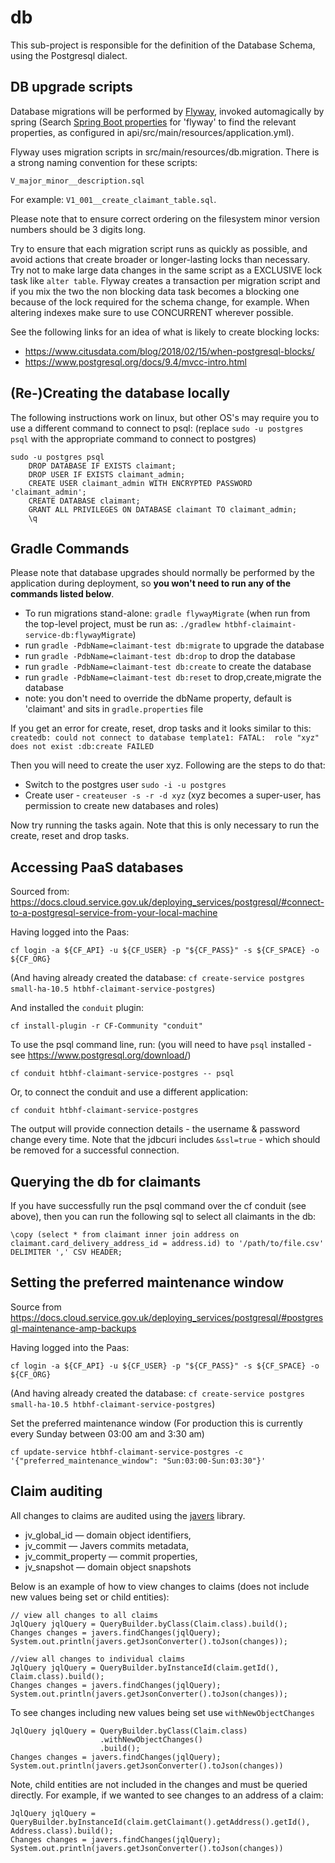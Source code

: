 db
=============

This sub-project is responsible for the definition of the Database Schema, using the Postgresql dialect.


DB upgrade scripts
-------------

Database migrations will be performed by [Flyway](https://flywaydb.org/documentation/), invoked automagically by spring
(Search [Spring Boot properties](https://docs.spring.io/spring-boot/docs/current/reference/html/common-application-properties.html)
for 'flyway' to find the relevant properties, as configured in api/src/main/resources/application.yml).

Flyway uses migration scripts in src/main/resources/db.migration.
There is a strong naming convention for these scripts:
```
V_major_minor__description.sql
```
For example: `V1_001__create_claimant_table.sql`.

Please note that to ensure correct ordering on the filesystem minor version numbers should be 3 digits long.

Try to ensure that each migration script runs as quickly as possible, and avoid actions that create broader or longer-lasting locks than necessary.
Try not to make large data changes in the same script as a EXCLUSIVE lock task like `alter table`.
Flyway creates a transaction per migration script and if you mix the two the non blocking data task becomes a blocking one because of the lock required for the schema change, for example.
When altering indexes make sure to use CONCURRENT wherever possible.

See the following links for an idea of what is likely to create blocking locks:
- https://www.citusdata.com/blog/2018/02/15/when-postgresql-blocks/
- https://www.postgresql.org/docs/9.4/mvcc-intro.html

(Re-)Creating the database locally
-------------
 The following instructions work on linux, but other OS's may require you to use a different command to connect to psql:
 (replace `sudo -u postgres psql` with the appropriate command to connect to postgres)
 ```
 sudo -u postgres psql
     DROP DATABASE IF EXISTS claimant;
     DROP USER IF EXISTS claimant_admin;
     CREATE USER claimant_admin WITH ENCRYPTED PASSWORD 'claimant_admin';
     CREATE DATABASE claimant;
     GRANT ALL PRIVILEGES ON DATABASE claimant TO claimant_admin;
     \q
 ```

Gradle Commands
-------------

Please note that database upgrades should normally be performed by the application during deployment, so **you won't need to run any of the commands listed below**.

- To run migrations stand-alone: `gradle flywayMigrate` (when run from the top-level project, must be run as: `./gradlew htbhf-claimaint-service-db:flywayMigrate`)
- run `gradle -PdbName=claimant-test db:migrate` to upgrade the database
- run `gradle -PdbName=claimant-test db:drop` to drop the database
- run `gradle -PdbName=claimant-test db:create` to create the database
- run `gradle -PdbName=claimant-test db:reset` to drop,create,migrate the database
- note: you don't need to override the dbName property, default is 'claimant' and sits in `gradle.properties` file

If you get an error for create, reset, drop tasks and it looks similar to this:
 `createdb: could not connect to database template1: FATAL:  role "xyz" does not exist
  :db:create FAILED`

Then you will need to create the user xyz. Following are the steps to do that:   

- Switch to the postgres user `sudo -i -u postgres`
- Create user - `createuser -s -r -d xyz` (xyz becomes a super-user, has permission to create new databases and roles)

Now try running the tasks again. Note that this is only necessary to run the create, reset and drop tasks. 


Accessing PaaS databases
-------------
Sourced from: https://docs.cloud.service.gov.uk/deploying_services/postgresql/#connect-to-a-postgresql-service-from-your-local-machine

Having logged into the Paas:
```
cf login -a ${CF_API} -u ${CF_USER} -p "${CF_PASS}" -s ${CF_SPACE} -o ${CF_ORG}
```
(And having already created the database: `cf create-service postgres small-ha-10.5 htbhf-claimant-service-postgres`)

And installed the `conduit` plugin:
```
cf install-plugin -r CF-Community "conduit"
```
To use the psql command line, run: (you will need to have `psql` installed - see https://www.postgresql.org/download/)
```
cf conduit htbhf-claimant-service-postgres -- psql
```
Or, to connect the conduit and use a different application:
```
cf conduit htbhf-claimant-service-postgres
```
The output will provide connection details - the username & password change every time.
Note that the jdbcuri includes `&ssl=true` - which should be removed for a successful connection.

Querying the db for claimants
-------------
If you have successfully run the psql command over the cf conduit (see above), then you can run the following sql to select all claimants in the db:
```
\copy (select * from claimant inner join address on claimant.card_delivery_address_id = address.id) to '/path/to/file.csv' DELIMITER ',' CSV HEADER;
```

Setting the preferred maintenance window
------------
Source from https://docs.cloud.service.gov.uk/deploying_services/postgresql/#postgresql-maintenance-amp-backups

Having logged into the Paas:
```
cf login -a ${CF_API} -u ${CF_USER} -p "${CF_PASS}" -s ${CF_SPACE} -o ${CF_ORG}
```
(And having already created the database: `cf create-service postgres small-ha-10.5 htbhf-claimant-service-postgres`)

Set the preferred maintenance window (For production this is currently every Sunday between 03:00 am and 3:30 am)
```
cf update-service htbhf-claimant-service-postgres -c '{"preferred_maintenance_window": "Sun:03:00-Sun:03:30"}'
```

Claim auditing
-----------
All changes to claims are audited using the [javers](https://javers.org/) library. 

* jv_global_id — domain object identifiers,
* jv_commit — Javers commits metadata,
* jv_commit_property — commit properties,
* jv_snapshot — domain object snapshots

Below is an example of how to view changes to claims (does not include new values being set or child entities):
```
// view all changes to all claims
JqlQuery jqlQuery = QueryBuilder.byClass(Claim.class).build();
Changes changes = javers.findChanges(jqlQuery);
System.out.println(javers.getJsonConverter().toJson(changes));

//view all changes to individual claims
JqlQuery jqlQuery = QueryBuilder.byInstanceId(claim.getId(), Claim.class).build();
Changes changes = javers.findChanges(jqlQuery);
System.out.println(javers.getJsonConverter().toJson(changes));
```

To see changes including new values being set use `withNewObjectChanges`
```
JqlQuery jqlQuery = QueryBuilder.byClass(Claim.class)
                    .withNewObjectChanges()
                    .build();
Changes changes = javers.findChanges(jqlQuery);
System.out.println(javers.getJsonConverter().toJson(changes))
```

Note, child entities are not included in the changes and must be queried directly. For example, if we wanted to see changes to an address of a claim:
```
JqlQuery jqlQuery = QueryBuilder.byInstanceId(claim.getClaimant().getAddress().getId(), Address.class).build();
Changes changes = javers.findChanges(jqlQuery);
System.out.println(javers.getJsonConverter().toJson(changes))
```
